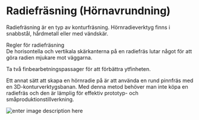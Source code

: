 
# Radiefräsning (Hörnavrundning)

Radiefräsning är en typ av konturfräsning. Hörnradieverktyg finns i snabbstål, hårdmetall eller med vändskär.

Regler för radiefräsning  
De horisontella och vertikala skärkanterna på en radiefräs lutar något för att göra radien mjukare mot väggarna.

Ta två finbearbetningspassager för att förbättra ytfinheten.

Ett annat sätt att skapa en hörnradie på är att använda en rund pinnfräs med en 3D-konturverktygsbanan. Med denna metod behöver man inte köpa en radiefräs och den är lämplig för effektiv prototyp- och småproduktionstillverkning.

![enter image description here](https://lernia.itslearning.com/data/1821/C33240/Fr%C3%A4s/04-09-2014-951902119.jpeg)
